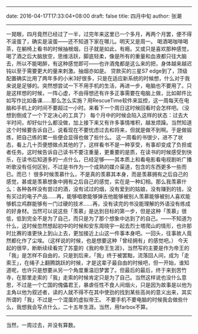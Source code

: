 
---

date: 2016-04-17T17:33:04+08:00
draft: false
title: 四月中旬 
author: 张潮

---



一晃眼，四月竟然已经过了一半，过完年来这里已一个多月，再两个月罢，便不得不滚蛋了，确实是滚蛋——还不知道下家在哪儿。明天又是周一。
喝酒喝咖啡喝茶，在躺椅上看书的时候抽根烟，日子就是如此，有瘾。又或只是喜欢那种感觉，喝了酒之后大脑放空，思维活跃，脚底轻柔，像是所有的重量和血液都只往大脑去，所以不能喝醉，有这种感觉即可——也许酒鬼都是这么来的把，身体越来越迟钝以至于需要更大的量来刺激。抽烟亦如是。
贷款买的三星S7 edge到了，顶级配置确实比用了两年多的小米3好很多，只是在适应新系统的时候想，什么对于我来说是足够的。突然想尝试一下不用手机的生活，再进一步，电脑也不要用了。只是这样想的时候，一阵心虚，不由得想还有许多正事需要在电脑上做，比如邮件比如写作比如备课……那么怎么实施？用RescueTime软件来监控，这一周每天在电脑和手机上的时间不要超过一小时。来看下一个周日这时候回看时会怎样吧。（没想到倒成了一个下定决心的工具了）
每个月中的时候会陷入这样的状态：过去大半时间，却好似什么都没做，加上接下来又有许多事情堆积，越发烦躁。当然知道这个时候要告诉自己，说看现在不要忧虑过去和将来，但就是做不到啊。于是做锻炼，把自己练的累一些便会显得也做了些什么。
这一周看的书很少，进不了状态，看上几十页便想做点其他的了，这样看书不是一种享受，有事却变成了负担或者任务。这时候告诉自己读书不要注重量，更重要的是质，在读书的时候感受到快乐，在读书后知道多的一点什么，已经足够——其本质上和看电影看电视剧听广播听歌没有任何区别，不过是书作为一个成熟的媒介渠道，包含的东西更多一些而已。而已！
很多时候羡慕什么，不是真的羡慕其本身，而是羡慕拥有之后自己的感觉，甚或是羡慕想象中拥有之后自己的感觉，实在是一种幻相。那么我羡慕什么：各种各样没有尝过的酒，没有试过的烟，没有爱到的姑娘，没有赚到的钱，没有买过的电子产品……再，能够唱歌能够弹吉他能够被别人羡慕能够被别人喜欢能够鹤立鸡群能够有一门过硬的技术……再，没有读完的书没能理解的外语没有练成的好身材。当然可以说这些「羡慕」是达到目标的第一步，但是这种「羡慕」很低，低到完全不是为了自己，而只是为了那个想象中达到了的自己。——不知道为什么，这时候忽然想起初中的时候和安东周晓宇一起去烈士塔爬山的情形，也许那时比赛的谁更快上到山上去，更加接近上山这一件事本身吧。一回头，往事故人竟然都化作了尘埃。（这样说的时候，也是想要这种「曾经拥有」的感觉吧。）
今天起的很早，断断续续看完了苏童的《我的帝王生涯》，当然写的主要是作为帝王的「我」是怎样不自由的，只是到后来，「我」终于被罢黜，流落回人间，成为「走索王」，在绳子上翻腾跳跃的时候，才是这辈子最自由的时候吧，但一开始，谁知道呢，也许只是想要从另一个角度重温旧梦罢了。但最后的最后，终于来到苦竹寺，在那里走索的「我」走索的时候肯定只是为了自己。当然这样说也没什么意思，不过是一个亡国的傀儡君王，暴虐任性不食人间烟火，只是因为故事是以他为主角以他为叙述者，读的人就不得不在其中使劲的找到某些高尚的意义出来，其实所谓的「我」不过是一个混蛋的虚拟帝王。
不要手机不要电脑的时候我会做些什么，我想我会写点什么，二十五年生涯。当然，用farbox不算。

------

<!--2016-04-28 08:35-->
当然，一周过去，并没有算数。
